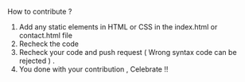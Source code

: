 How to contribute ?

1) Add any static elements in HTML or CSS in the index.html or contact.html file
2) Recheck the code
3) Recheck your code and push request ( Wrong syntax code can be rejected ) .
4) You done with your contribution , Celebrate !!



